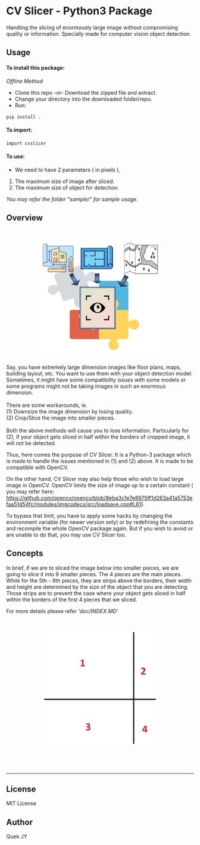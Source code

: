 CV Slicer - Python3 Package
=================
Handling the slicing of enormously large image without compromising quality or information. Specially made for computer vision object detection.

Usage
--------
#### To install this package:
*Offline Method*
- Clone this repo -or- Download the zipped file and extract.
- Change your directory into the downloaded folder/repo.
- Run:
```shell
pip install .
```

#### To import:
```shell
import cvslicer
```

#### To use:
- We need to have 2 parameters ( in pixels ), 
1) The maximum size of image after sliced.
2) The maximum size of object for detection.

*You may refer the folder "sample/" for sample usage.*

Overview
--------
<br>
<p align="center">
  <img height="300px" align="middle" src="doc/image/Logo CVSlicer Transparent.png"/>
</p>
<br>
Say, you have extremely large dimension images like floor plans, maps, building layout, etc. You want to use them with your object detection model. Sometimes, it might have some compatibility issues with some models or some programs might not be taking images in such an enormous dimension.
<br><br>
There are some workarounds, ie. <br>
(1) Downsize the image dimension by losing quality.
<br>
(2) Crop/Slice the image into smaller pieces.
<br><br>
Both the above methods will cause you to lose information. Particularly for (2), if your object gets sliced in half within the borders of cropped image, it will not be detected.

Thus, here comes the purpose of CV Slicer. It is a Python-3 package which is made to handle the issues mentioned in (1) and (2) above. It is made to be compatible with OpenCV.

On the other hand, CV Slicer may also help those who wish to load large image in OpenCV. OpenCV limits the size of image up to a certain constant ( you may refer here: https://github.com/opencv/opencv/blob/8eba3c1e7e8975ff1d263a41a5753efaa51d54fc/modules/imgcodecs/src/loadsave.cpp#L61). 

To bypass that limit, you have to apply some hacks by changing the environment variable (for newer version only) or by redefining the constants and recompile the whole OpenCV package again. But if you wish to avoid or are unable to do that, you may use CV Slicer too. 


Concepts
--------

In brief, if we are to sliced the image below into smaller pieces, we are going to slice it into 9 smaller pieces. The 4 pieces are the main pieces. While for the 5th - 9th pieces, they are strips above the borders, their width and height are determined by the size of the object that you are detecting. Those strips are to prevent the case where your object gets sliced in half within the borders of the first 4 pieces that we sliced.

For more details please refer *'doc/INDEX.MD'*
<br><br><br>
<p align="center">
  <img height="300px" align="middle" src="doc/image/slicing-steps.gif"/>
</p>
<br><br><br><hr>

License
--------

MIT License

Author
------
Quek JY
